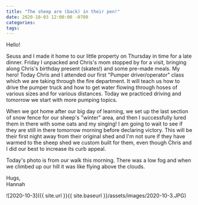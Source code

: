 ```yaml
---
title: "The sheep are (back) in their pen!"
date: 2020-10-03 12:00:00 -0700
categories:
tags:
---
```


Hello!

Seuss and I made it home to our little property on Thursday in time for a late dinner. Friday I unpacked and Chris's mom stopped by for a visit, bringing along Chris's birthday present (skates!) and some pre-made meals. My hero! Today Chris and I attended our first "Pumper driver/operator" class which we are taking through the fire department. It will teach us how to drive the pumper truck and how to get water flowing through hoses of various sizes and for various distances. Today we practiced driving and tomorrow we start with more pumping topics.

When we got home after our big day of learning, we set up the last section of snow fence for our sheep's "winter" area, and then I successfully lured them in there with some oats and my singing! I am going to wait to see if they are still in there tomorrow morning before declaring victory. This will be their first night away from their original shed and I'm not sure if they have warmed to the sheep shed we custom built for them, even though Chris and I did our best to increase its curb appeal.

Today's photo is from our walk this morning. There was a low fog and when we climbed up our hill it was like flying above the clouds.

Hugs,<br />
Hannah

![2020-10-3]({{ site.url }}{{ site.baseurl }}/assets/images/2020-10-3.JPG)